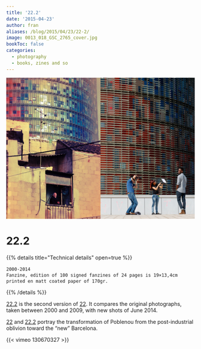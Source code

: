 ```yaml
---
title: '22.2'
date: '2015-04-23'
author: fran
aliases: /blog/2015/04/23/22-2/
image: 0013_018_GSC_2765_cover.jpg
bookToc: false
categories:
  - photography
  - books, zines and so
---
```

![0013_018_GSC_2765_cover.jpg](0013_018_GSC_2765_cover.jpg)
# 22.2
{{% details title="Technical details" open=true %}}
````
2000-2014
Fanzine, edition of 100 signed fanzines of 24 pages is 19×13,4cm printed en matt coated paper of 170gr.
````
{{% /details %}}

[22.2](/blog/2015/04/23/22-2/) is the second version of [22](/blog/2010/01/14/22/). It compares the original
photographs, taken between 2000 and 2009, with new shots of June 2014.

[22](/blog/2010/01/14/22/) and [22.2](/blog/2015/04/23/22-2/) portray the transformation of Poblenou from the
post-industrial oblivion toward the “new” Barcelona.

{{< vimeo 130670327 >}}

